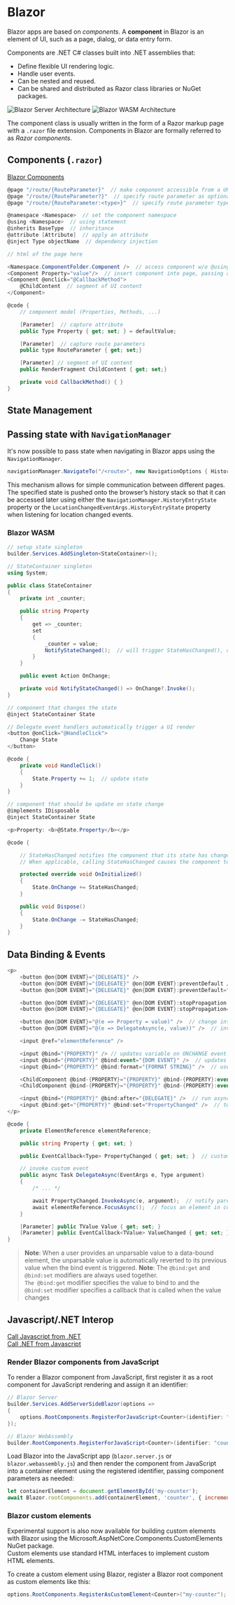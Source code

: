# Blazor

Blazor apps are based on *components*. A **component** in Blazor is an element of UI, such as a page, dialog, or data entry form.

Components are .NET C# classes built into .NET assemblies that:

- Define flexible UI rendering logic.
- Handle user events.
- Can be nested and reused.
- Can be shared and distributed as Razor class libraries or NuGet packages.

![Blazor Server Architecture](../../../img/dotnet_blazor-server.png)
![Blazor WASM Architecture](../../../img/dotnet_blazor-webassembly.png)

The component class is usually written in the form of a Razor markup page with a `.razor` file extension. Components in Blazor are formally referred to as *Razor components*.

## Components (`.razor`)

[Blazor Components](https://docs.microsoft.com/en-us/aspnet/core/blazor/components/)

```cs linenums="1"
@page "/route/{RouteParameter}"  // make component accessible from a URL
@page "/route/{RouteParameter?}"  // specify route parameter as optional
@page "/route/{RouteParameter:<type>}"  // specify route parameter type

@namespace <Namespace>  // set the component namespace
@using <Namespace>  // using statement
@inherits BaseType  // inheritance
@attribute [Attribute]  // apply an attribute
@inject Type objectName  // dependency injection

// html of the page here

<Namespace.ComponentFolder.Component />  // access component w/o @using
<Component Property="value"/>  // insert component into page, passing attributes
<Component @onclick="@CallbackMethod">
    @ChildContent  // segment of UI content
</Component>

@code {
    // component model (Properties, Methods, ...)

    [Parameter]  // capture attribute 
    public Type Property { get; set; } = defaultValue;

    [Parameter]  // capture route parameters
    public type RouteParameter { get; set;}

    [Parameter] // segment of UI content
    public RenderFragment ChildContent { get; set;}

    private void CallbackMethod() { }
}
```

## State Management

## Passing state with `NavigationManager`

It's now possible to pass state when navigating in Blazor apps using the `NavigationManager`.

```cs linenums="1"
navigationManager.NavigateTo("/<route>", new NavigationOptions { HistoryEntryState = value });
```

This mechanism allows for simple communication between different pages. The specified state is pushed onto the browser’s history stack so that it can be accessed later using either the `NavigationManager.HistoryEntryState` property or the `LocationChangedEventArgs.HistoryEntryState` property when listening for location changed events.

### Blazor WASM

```cs linenums="1"
// setup state singleton
builder.Services.AddSingleton<StateContainer>();
```

```cs linenums="1"
// StateContainer singleton
using System;

public class StateContainer
{
    private int _counter;

    public string Property
    {
        get => _counter;
        set
        {
            _counter = value;
            NotifyStateChanged();  // will trigger StateHasChanged(), causing a render 
        }
    }

    public event Action OnChange;

    private void NotifyStateChanged() => OnChange?.Invoke();
}
```

```cs linenums="1"
// component that changes the state
@inject StateContainer State

// Delegate event handlers automatically trigger a UI render
<button @onClick="@HandleClick">
    Change State
</button>

@code {
    private void HandleClick()
    {
        State.Property += 1;  // update state
    }
}
```

```cs linenums="1"
// component that should be update on state change
@implements IDisposable
@inject StateContainer State

<p>Property: <b>@State.Property</b></p>

@code {

    // StateHasChanged notifies the component that its state has changed. 
    // When applicable, calling StateHasChanged causes the component to be rerendered.

    protected override void OnInitialized()
    {
        State.OnChange += StateHasChanged;
    }

    public void Dispose()
    {
        State.OnChange -= StateHasChanged;
    }
}
```

## Data Binding & Events

```cs linenums="1"
<p>
    <button @on{DOM EVENT}="{DELEGATE}" />
    <button @on{DOM EVENT}="{DELEGATE}" @on{DOM EVENT}:preventDefault />  // prevent default action
    <button @on{DOM EVENT}="{DELEGATE}" @on{DOM EVENT}:preventDefault="{CONDITION}" />  // prevent default action if CONDITION is true

    <button @on{DOM EVENT}="{DELEGATE}" @on{DOM EVENT}:stopPropagation />
    <button @on{DOM EVENT}="{DELEGATE}" @on{DOM EVENT}:stopPropagation="{CONDITION}" />  // stop event propagation if CONDITION is true

    <button @on{DOM EVENT}="@(e => Property = value)" />  // change internal state w/ lambda
    <button @on{DOM EVENT}="@(e => DelegateAsync(e, value))" />  // invoke delegate w/ lambda

    <input @ref="elementReference" />

    <input @bind="{PROPERTY}" /> // updates variable on ONCHANGE event (focus loss)
    <input @bind="{PROPERTY}" @bind:event="{DOM EVENT}" />  // updates value on DOM EVENT
    <input @bind="{PROPERTY}" @bind:format="{FORMAT STRING}" />  // use FORMAT STRING to display value

    <ChildComponent @bind-{PROPERTY}="{PROPERTY}" @bind-{PROPERTY}:event="{EVENT}" />  // bind to child component {PROPERTY}
    <ChildComponent @bind-{PROPERTY}="{PROPERTY}" @bind-{PROPERTY}:event="{PROPERTY}Changed" />  // bind to child component {PROPERTY}, listen for custom event

    <input @bind="{PROPERTY}" @bind:after="{DELEGATE}" />  // run async logic after bind event completion
    <input @bind:get="{PROPERTY}" @bind:set="PropertyChanged" />  // two-way data binding
</p>

@code {
    private ElementReference elementReference;

    public string Property { get; set; }

    public EventCallback<Type> PropertyChanged { get; set; }  // custom event {PROPERTY}Changed

    // invoke custom event
    public async Task DelegateAsync(EventArgs e, Type argument)
    {   
        /* ... */

        await PropertyChanged.InvokeAsync(e, argument);  // notify parent bound prop has changed
        await elementReference.FocusAsync();  // focus an element in code
    }

    [Parameter] public TValue Value { get; set; }
    [Parameter] public EventCallback<TValue> ValueChanged { get; set; }
}
```

> **Note**: When a user provides an unparsable value to a data-bound element, the unparsable value is automatically reverted to its previous value when the bind event is triggered.
> **Note**: The `@bind:get` and `@bind:set` modifiers are always used together.  
> `The @bind:get` modifier specifies the value to bind to and the `@bind:set` modifier specifies a callback that is called when the value changes

## Javascript/.NET Interop

[Call Javascript from .NET](https://docs.microsoft.com/en-us/aspnet/core/blazor/call-javascript-from-dotnet)  
[Call .NET from Javascript](https://docs.microsoft.com/en-us/aspnet/core/blazor/call-dotnet-from-javascript)

### Render Blazor components from JavaScript

To render a Blazor component from JavaScript, first register it as a root component for JavaScript rendering and assign it an identifier:

```cs linenums="1"
// Blazor Server
builder.Services.AddServerSideBlazor(options =>
{
    options.RootComponents.RegisterForJavaScript<Counter>(identifier: "counter");
});

// Blazor WebAssembly
builder.RootComponents.RegisterForJavaScript<Counter>(identifier: "counter");
```

Load Blazor into the JavaScript app (`blazor.server.js` or `blazor.webassembly.js`) and then render the component from JavaScript into a container element using the registered identifier, passing component parameters as needed:

```js linenums="1"
let containerElement = document.getElementById('my-counter');
await Blazor.rootComponents.add(containerElement, 'counter', { incrementAmount: 10 });
```

### Blazor custom elements

Experimental support is also now available for building custom elements with Blazor using the Microsoft.AspNetCore.Components.CustomElements NuGet package.  
Custom elements use standard HTML interfaces to implement custom HTML elements.

To create a custom element using Blazor, register a Blazor root component as custom elements like this:

```cs linenums="1"
options.RootComponents.RegisterAsCustomElement<Counter>("my-counter");
```
